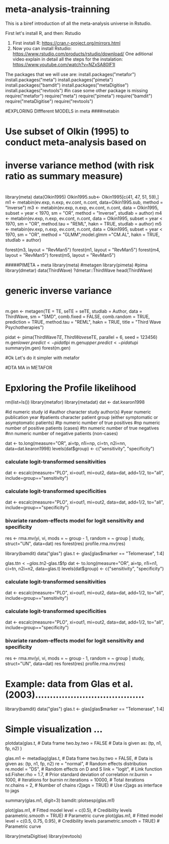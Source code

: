 # meta-analysis-trainning
This is a biref introduction of all the meta-analysis universe in Rstudio.

First let's install R, and then: Rstudio 
1)	First install R: https://cran.r-project.org/mirrors.html
2)	Now you can install Rstudio: https://www.rstudio.com/products/rstudio/download/
One aditional video explain in detail all the steps for the instalation: https://www.youtube.com/watch?v=NZxSA80lF1I

The packages that we will use are:
install.packages("metafor")
install.packages("meta")
install.packages("pimeta")
install.packages("bamdit")
install.packages("metaDigitise")
install.packages("revtools")
#in case some other package is missing
require("metafor")
require("meta")
require("pimeta")
require("bamdit")
require("metaDigitise")
require("revtools")



#EXPLORING DIffferent  MODELS in meta
####metabin
####
# Use subset of Olkin (1995) to conduct meta-analysis based on
# inverse variance method (with risk ratio as summary measure)
#
library(meta)
data(Olkin1995)
Olkin1995.sub<- Olkin1995[c(41, 47, 51, 59),]
m1 <- metabin(ev.exp, n.exp, ev.cont, n.cont,
              data=Olkin1995.sub,
              method = "Inverse")
m3 <- metabin(ev.exp, n.exp, ev.cont, n.cont,
              data = Olkin1995, subset = year < 1970,
              sm = "OR", method = "Inverse", studlab = author)
m4 <- metabin(ev.exp, n.exp, ev.cont, n.cont,
              data = Olkin1995, subset = year < 1970,
              sm = "OR",  method.tau = "REML",
              hakn = TRUE, studlab = author)
m5 <- metabin(ev.exp, n.exp, ev.cont, n.cont,
              data = Olkin1995, subset = year < 1970,
              sm = "OR",  method = "GLMM",model.glmm ="CM.AL",
              hakn = TRUE, studlab = author)

forest(m3, layout = "RevMan5")
forest(m1, layout = "RevMan5")
forest(m4, layout = "RevMan5")
forest(m5, layout = "RevMan5")



#####PIMETA + meta
library(meta)  #metagen
library(pimeta) #pima
library(dmetar)
data(ThirdWave)
?dmetar::ThirdWave
head(ThirdWave)
#  generic inverse variance
#

m.gen <- metagen(TE = TE,
                 seTE = seTE,
                 studlab = Author,
                 data = ThirdWave,
                 sm = "SMD",
                 comb.fixed = FALSE,
                 comb.random = TRUE,
                 prediction = TRUE,
                 method.tau = "REML",
                 hakn = TRUE,
                 title = "Third Wave Psychotherapies")

pidat <- pima(ThirdWave$TE, ThirdWave$seTE, parallel = 6, seed = 123456)
m.gen$lower.predict <- pidat$lpi
m.gen$upper.predict <- pidat$upi
summary(m.gen)
forest(m.gen)


#Ok Let's do it simpler with metafor




#DTA MA in METAFOR 
# Epxloring the Profile likelihood

rm(list=ls())
library(metafor)
library(metadat)
dat <- dat.kearon1998

#id	numeric	study id
#author	character	study author(s)
#year	numeric	publication year
#patients	character	patient group (either symptomatic or asymptomatic patients)
#tp	numeric	number of true positives
#np	numeric	number of positive patients (cases)
#tn	numeric	number of true negatives
#nn	numeric	number of negative patients (non-cases)

dat <- to.long(measure="OR", ai=tp, n1i=np, ci=tn, n2i=nn,
               data=dat.kearon1998)
levels(dat$group) <- c("sensitivity", "specificity")
### calculate logit-transformed sensitivities
dat <- escalc(measure="PLO", xi=out1, mi=out2, data=dat, add=1/2, to="all",
              include=group=="sensitivity")
### calculate logit-transformed specificities
dat <- escalc(measure="PLO", xi=out1, mi=out2, data=dat, add=1/2, to="all",
              include=group=="specificity")
### bivariate random-effects model for logit sensitivity and specificity
res <- rma.mv(yi, vi, mods = ~ group - 1, random = ~ group | study, struct="UN", data=dat)
res
forest(res)
profile.rma.mv(res)




library(bamdit)
data("glas")
glas.t <- glas[glas$marker == "Telomerase", 1:4]


glas.t$tn<-glas.t$n2-glas.t$fp
dat <- to.long(measure="OR", ai=tp, n1i=n1, ci=tn, n2i=n2, data=glas.t)
levels(dat$group) <- c("sensitivity", "specificity")
### calculate logit-transformed sensitivities
dat <- escalc(measure="PLO", xi=out1, mi=out2, data=dat, add=1/2, to="all",
              include=group=="sensitivity")
### calculate logit-transformed specificities
dat <- escalc(measure="PLO", xi=out1, mi=out2, data=dat, add=1/2, to="all",
              include=group=="specificity")
### bivariate random-effects model for logit sensitivity and specificity
res <- rma.mv(yi, vi, mods = ~ group - 1, random = ~ group | study, struct="UN", data=dat)
res
forest(res)
profile.rma.mv(res)




# Example: data from Glas et al. (2003).....................................
library(bamdit)
data("glas")
glas.t <- glas[glas$marker == "Telomerase", 1:4]

# Simple visualization ...
plotdata(glas.t,                # Data frame
         two.by.two = FALSE     # Data is given as: (tp, n1, fp, n2)
)

glas.m1 <- metadiag(glas.t,                # Data frame
                    two.by.two = FALSE,    # Data is given as: (tp, n1, fp, n2)
                    re = "normal",         # Random effects distribution
                    re.model = "DS",       # Random effects on D and S
                    link = "logit",        # Link function
                    sd.Fisher.rho   = 1.7, # Prior standard deviation of correlation
                    nr.burnin = 1000,      # Iterations for burnin
                    nr.iterations = 10000, # Total iterations
                    nr.chains = 2,         # Number of chains
                    r2jags = TRUE)         # Use r2jags as interface to jags

summary(glas.m1, digit=3)
bamdit::plotsesp(glas.m1)

plot(glas.m1,                    # Fitted model
     level = c(0.5), # Credibility levels
     parametric.smooth = TRUE)   # Parametric curve
plot(glas.m1,                    # Fitted model
     level = c(0.5, 0.75, 0.95), # Credibility levels
     parametric.smooth = TRUE)   # Parametric curve




library(metaDigitise)
library(revtools)
